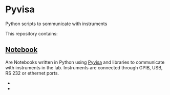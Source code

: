 # Pyvisa
Python scripts to sommunicate with instruments 


This repository contains:
## [Notebook](https://github.com/Rtavakol/MagLab/tree/main/Coordinate%20Files)
Are Notebooks written in Python using [Pyvisa]() and []() libraries to communicate with instruments in the lab. Instruments are connected through GPIB, USB, RS 232 or ethernet ports. 


*  
* 

